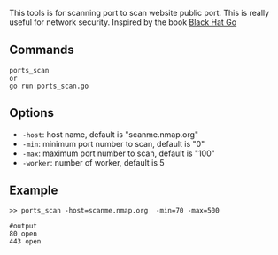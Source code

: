 This tools is for scanning port to scan website public port. This is really useful for network security. Inspired by the book  [Black Hat Go](https://www.amazon.com/Black-Hat-Go-Programming-Pentesters/dp/1593278659)

## Commands

    ports_scan
    or
    go run ports_scan.go

## Options

- ``-host``: host name, default is "scanme.nmap.org"
- ``-min``: minimum port number to scan, default is "0"
- ``-max``: maximum port number to scan, default is "100"
- ``-worker``: number of worker, default is 5
 
 ## Example
 
    >> ports_scan -host=scanme.nmap.org  -min=70 -max=500
    
    #output
    80 open
    443 open


